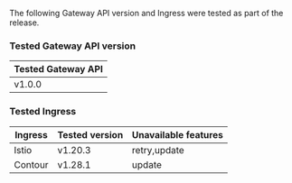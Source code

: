 <!--
  This documentation is inserted in release note for each release.
  All variables are defined in .
-->

The following Gateway API version and Ingress were tested as part of the release.

### Tested Gateway API version

| Tested Gateway API       |
| ------------------------ |
| v1.0.0 |

### Tested Ingress

| Ingress | Tested version          | Unavailable features           |
| ------- | ----------------------- | ------------------------------ |
| Istio   | v1.20.3     | retry,update   |
| Contour | v1.28.1    | update |

